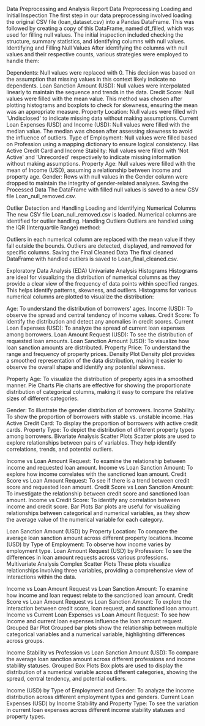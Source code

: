 Data Preprocessing and Analysis Report
Data Preprocessing
Loading and Initial Inspection
The first step in our data preprocessing involved loading the original CSV file (loan_dataset.csv) into a Pandas DataFrame.
This was followed by creating a copy of this DataFrame, named df_filled, which was used for filling null values.
The initial inspection included checking the structure, summary statistics, and identifying columns with null values.
Identifying and Filling Null Values
After identifying the columns with null values and their respective counts, various strategies were employed to handle them:

Dependents: Null values were replaced with 0. This decision was based on the assumption that missing values in this context likely indicate no dependents.
Loan Sanction Amount (USD): Null values were interpolated linearly to maintain the sequence and trends in the data.
Credit Score: Null values were filled with the mean value. This method was chosen after plotting histograms and boxplots to check for skewness, ensuring the mean was an appropriate measure.
Property Location: Null values were filled with 'Undisclosed' to indicate missing data without making assumptions.
Current Loan Expenses (USD) and Income (USD): Null values were filled with the median value. The median was chosen after assessing skewness to avoid the influence of outliers.
Type of Employment: Null values were filled based on Profession using a mapping dictionary to ensure logical consistency.
Has Active Credit Card and Income Stability: Null values were filled with 'Not Active' and 'Unrecorded' respectively to indicate missing information without making assumptions.
Property Age: Null values were filled with the mean of Income (USD), assuming a relationship between income and property age.
Gender: Rows with null values in the Gender column were dropped to maintain the integrity of gender-related analyses.
Saving the Processed Data
The DataFrame with filled null values is saved to a new CSV file Loan_null_removed.csv.

Outlier Detection and Handling
Loading and Identifying Numerical Columns
The new CSV file Loan_null_removed.csv is loaded.
Numerical columns are identified for outlier handling.
Handling Outliers
Outliers are handled using the IQR (Interquartile Range) method:

Outliers in each numerical column are replaced with the mean value if they fall outside the bounds.
Outliers are detected, displayed, and removed for specific columns.
Saving the Final Cleaned Data
The final cleaned DataFrame with handled outliers is saved to Loan_final_cleaned.csv.

Exploratory Data Analysis (EDA)
Univariate Analysis
Histograms
Histograms are ideal for visualizing the distribution of numerical columns as they provide a clear view of the frequency of data points within specified ranges. This helps identify patterns, skewness, and outliers. Histograms for various numerical columns are plotted to visualize the distribution:

Age: To understand the distribution of borrowers' ages.
Income (USD): To observe the spread and central tendency of income values.
Credit Score: To identify the distribution and detect any anomalies in credit scores.
Current Loan Expenses (USD): To analyze the spread of current loan expenses among borrowers.
Loan Amount Request (USD): To see the distribution of requested loan amounts.
Loan Sanction Amount (USD): To visualize how loan sanction amounts are distributed.
Property Price: To understand the range and frequency of property prices.
Density Plot
Density plot provides a smoothed representation of the data distribution, making it easier to observe the overall shape and identify any potential skewness.

Property Age: To visualize the distribution of property ages in a smoothed manner.
Pie Charts
Pie charts are effective for showing the proportionate distribution of categorical columns, making it easy to compare the relative sizes of different categories.

Gender: To illustrate the gender distribution of borrowers.
Income Stability: To show the proportion of borrowers with stable vs. unstable income.
Has Active Credit Card: To display the proportion of borrowers with active credit cards.
Property Type: To depict the distribution of different property types among borrowers.
Bivariate Analysis
Scatter Plots
Scatter plots are used to explore relationships between pairs of variables. They help identify correlations, trends, and potential outliers.

Income vs Loan Amount Request: To examine the relationship between income and requested loan amount.
Income vs Loan Sanction Amount: To explore how income correlates with the sanctioned loan amount.
Credit Score vs Loan Amount Request: To see if there is a trend between credit score and requested loan amount.
Credit Score vs Loan Sanction Amount: To investigate the relationship between credit score and sanctioned loan amount.
Income vs Credit Score: To identify any correlation between income and credit score.
Bar Plots
Bar plots are useful for visualizing relationships between categorical and numerical variables, as they show the average value of the numerical variable for each category.

Loan Sanction Amount (USD) by Property Location: To compare the average loan sanction amount across different property locations.
Income (USD) by Type of Employment: To observe how income varies by employment type.
Loan Amount Request (USD) by Profession: To see the differences in loan amount requests across various professions.
Multivariate Analysis
Complex Scatter Plots
These plots visualize relationships involving three variables, providing a comprehensive view of interactions within the data.

Income vs Loan Amount Request vs Loan Sanction Amount: To examine how income and loan request relate to the sanctioned loan amount.
Credit Score vs Loan Amount Request vs Loan Sanction Amount: To explore the interaction between credit score, loan request, and sanctioned loan amount.
Income vs Current Loan Expenses vs Loan Amount Request: To see how income and current loan expenses influence the loan amount request.
Grouped Bar Plot
Grouped bar plots show the relationship between multiple categorical variables and a numerical variable, highlighting differences across groups.

Income Stability vs Profession vs Loan Sanction Amount (USD): To compare the average loan sanction amount across different professions and income stability statuses.
Grouped Box Plots
Box plots are used to display the distribution of a numerical variable across different categories, showing the spread, central tendency, and potential outliers.

Income (USD) by Type of Employment and Gender: To analyze the income distribution across different employment types and genders.
Current Loan Expenses (USD) by Income Stability and Property Type: To see the variation in current loan expenses across different income stability statuses and property types.
